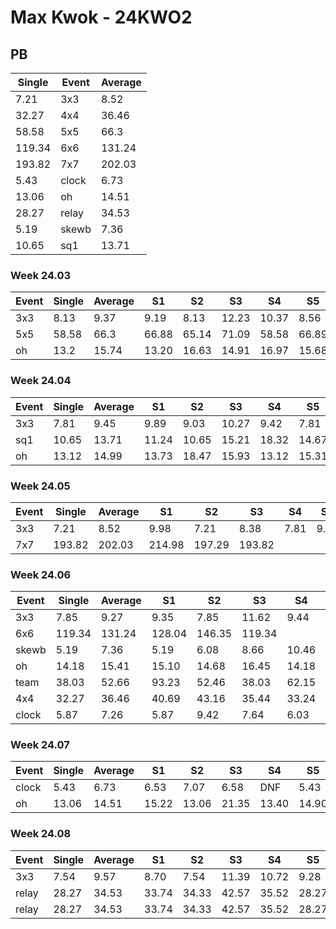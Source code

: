 # Max Kwok - 24KWO2

## PB
|Single|Event|Average|
|----|----|----|
|7.21|3x3|8.52|
|32.27|4x4|36.46|
|58.58|5x5|66.3|
|119.34|6x6|131.24|
|193.82|7x7|202.03|
|5.43|clock|6.73|
|13.06|oh|14.51|
|28.27|relay|34.53|
|5.19|skewb|7.36|
|10.65|sq1|13.71|
### Week 24.03
|Event|Single|Average|S1|S2|S3|S4|S5|
|-----|-------|------|--|--|--|--|--|
|3x3|8.13|9.37|9.19|8.13|12.23|10.37|8.56|
|5x5|58.58|66.3|66.88|65.14|71.09|58.58|66.89|
|oh|13.2|15.74|13.20|16.63|14.91|16.97|15.68|
### Week 24.04
|Event|Single|Average|S1|S2|S3|S4|S5|
|-----|-------|------|--|--|--|--|--|
|3x3|7.81|9.45|9.89|9.03|10.27|9.42|7.81|
|sq1|10.65|13.71|11.24|10.65|15.21|18.32|14.67|
|oh|13.12|14.99|13.73|18.47|15.93|13.12|15.31|
### Week 24.05
|Event|Single|Average|S1|S2|S3|S4|S5|
|-----|-------|------|--|--|--|--|--|
|3x3|7.21|8.52|9.98|7.21|8.38|7.81|9.38|
|7x7|193.82|202.03|214.98|197.29|193.82| | |
### Week 24.06
|Event|Single|Average|S1|S2|S3|S4|S5|
|-----|-------|------|--|--|--|--|--|
|3x3|7.85|9.27|9.35|7.85|11.62|9.44|9.01|
|6x6|119.34|131.24|128.04|146.35|119.34| | |
|skewb|5.19|7.36|5.19|6.08|8.66|10.46|7.34|
|oh|14.18|15.41|15.10|14.68|16.45|14.18|19.03|
|team|38.03|52.66|93.23|52.46|38.03|62.15|43.36|
|4x4|32.27|36.46|40.69|43.16|35.44|33.24|32.27|
|clock|5.87|7.26|5.87|9.42|7.64|6.03|8.10|
### Week 24.07
|Event|Single|Average|S1|S2|S3|S4|S5|
|-----|-------|------|--|--|--|--|--|
|clock|5.43|6.73|6.53|7.07|6.58|DNF|5.43|
|oh|13.06|14.51|15.22|13.06|21.35|13.40|14.90|
### Week 24.08
|Event|Single|Average|S1|S2|S3|S4|S5|
|-----|-------|------|--|--|--|--|--|
|3x3|7.54|9.57|8.70|7.54|11.39|10.72|9.28|
|relay|28.27|34.53|33.74|34.33|42.57|35.52|28.27|
|relay|28.27|34.53|33.74|34.33|42.57|35.52|28.27|
